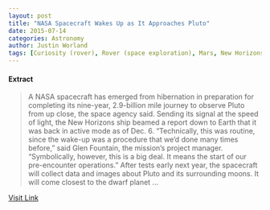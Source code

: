 ```yaml
---
layout: post
title: "NASA Spacecraft Wakes Up as It Approaches Pluto"
date: 2015-07-14
categories: Astronomy
author: Justin Worland
tags: [Curiosity (rover), Rover (space exploration), Mars, New Horizons, Rocknest (Mars), Mount Sharp, NASA, Flight, Exploration of Mars, Spaceflight technologies, Missions to the planets, Bodies of the Solar System, Spacecraft, Space exploration, Discovery and exploration of the Solar System, Astronomy, Planets of the Solar System, Astronautics, Space science, Solar System, Planetary science, Spaceflight, Outer space]
---
```





#### Extract
>A NASA spacecraft has emerged from hibernation in preparation for completing its nine-year, 2.9-billion mile journey to observe Pluto from up close, the space agency said.
Sending its signal at the speed of light, the New Horizons ship beamed a report down to Earth that it was back in active mode as of Dec. 6.
&ldquo;Technically, this was routine, since the wake-up was a procedure that we&rsquo;d done many times before,&rdquo; said Glen Fountain, the mission&#8217;s project manager. &ldquo;Symbolically, however, this is a big deal. It means the start of our pre-encounter operations.&rdquo;
After tests early next year, the spacecraft will collect data and images about Pluto and its surrounding moons. It will come closest to the dwarf planet ...



[Visit Link](http://time.com/3623081/nasa-spacecraft-wakes-up-as-it-approaches-pluto/)


